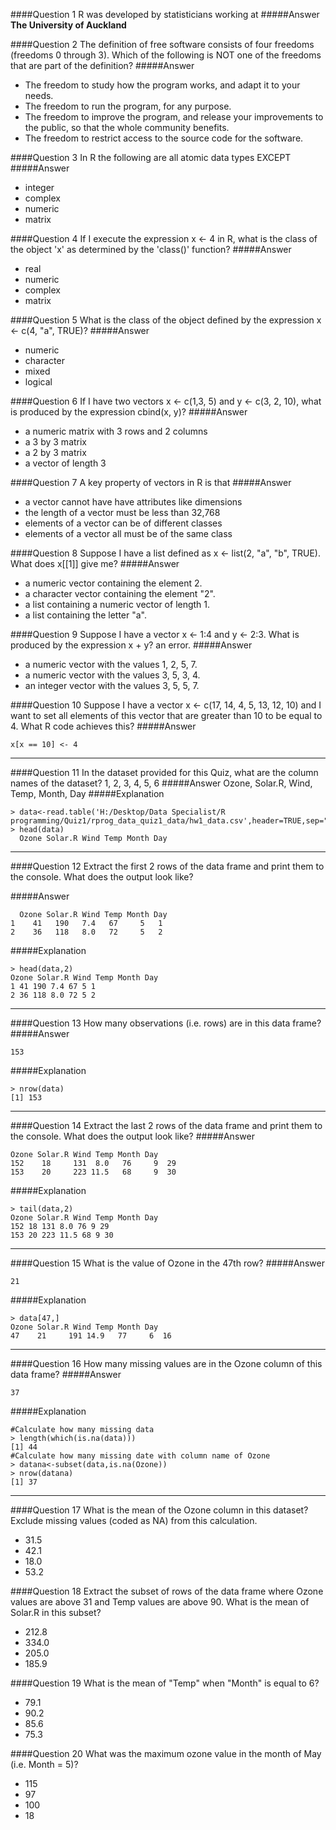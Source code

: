####Question 1
R was developed by statisticians working at
#####Answer
**The University of Auckland**

####Question 2
The definition of free software consists of four freedoms (freedoms 0 through 3). Which of the following is NOT one of the freedoms that are part of the definition?
#####Answer
* The freedom to study how the program works, and adapt it to your needs.
* The freedom to run the program, for any purpose.
* The freedom to improve the program, and release your improvements to the public, so that the whole community benefits.
* The freedom to restrict access to the source code for the software.

####Question 3
In R the following are all atomic data types EXCEPT
#####Answer
* integer
* complex
* numeric
* matrix

####Question 4
If I execute the expression x <- 4 in R, what is the class of the object 'x' as determined by the 'class()' function?
#####Answer
- real
- numeric
- complex
- matrix

####Question 5
What is the class of the object defined by the expression x <- c(4, "a", TRUE)?
#####Answer
- numeric
- character
- mixed
- logical

####Question 6
If I have two vectors x <- c(1,3, 5) and y <- c(3, 2, 10), what is produced by the expression cbind(x, y)?
#####Answer
- a numeric matrix with 3 rows and 2 columns
- a 3 by 3 matrix
- a 2 by 3 matrix
- a vector of length 3

####Question 7
A key property of vectors in R is that
#####Answer
- a vector cannot have have attributes like dimensions
- the length of a vector must be less than 32,768
- elements of a vector can be of different classes
- elements of a vector all must be of the same class

####Question 8
Suppose I have a list defined as x <- list(2, "a", "b", TRUE). What does x[[1]] give me?
#####Answer
- a numeric vector containing the element 2.
- a character vector containing the element "2".
- a list containing a numeric vector of length 1.
- a list containing the letter "a".

####Question 9
Suppose I have a vector x <- 1:4 and y <- 2:3. What is produced by the expression x + y?
an error.
#####Answer
- a numeric vector with the values 1, 2, 5, 7.
- a numeric vector with the values 3, 5, 3, 4.
- an integer vector with the values 3, 5, 5, 7.

####Question 10
Suppose I have a vector x <- c(17, 14, 4, 5, 13, 12, 10) and I want to set all elements of this vector that are greater than 10 to be equal to 4. What R code achieves this?
#####Answer
```
x[x == 10] <- 4
```
----------------
####Question 11
In the dataset provided for this Quiz, what are the column names of the dataset?
1, 2, 3, 4, 5, 6
#####Answer
Ozone, Solar.R, Wind, Temp, Month, Day
#####Explanation
```
> data<-read.table('H:/Desktop/Data Specialist/R programming/Quiz1/rprog_data_quiz1_data/hw1_data.csv',header=TRUE,sep=",")
> head(data)
  Ozone Solar.R Wind Temp Month Day
```
-------------------------------
####Question 12
Extract the first 2 rows of the data frame and print them to the console. What does the output look like?

#####Answer
```
  Ozone Solar.R Wind Temp Month Day
1    41   190   7.4   67     5   1
2    36   118   8.0   72     5   2
```
#####Explanation
```
> head(data,2)
Ozone Solar.R Wind Temp Month Day
1 41 190 7.4 67 5 1
2 36 118 8.0 72 5 2
```
------------------------------------
####Question 13
How many observations (i.e. rows) are in this data frame?
#####Answer
```
153
```
#####Explanation
```
> nrow(data)
[1] 153
```
------------------------------
####Question 14
Extract the last 2 rows of the data frame and print them to the console. What does the output look like?
#####Answer
```
Ozone Solar.R Wind Temp Month Day
152    18     131  8.0   76     9  29
153    20     223 11.5   68     9  30
```
#####Explanation
```
> tail(data,2)
Ozone Solar.R Wind Temp Month Day
152 18 131 8.0 76 9 29
153 20 223 11.5 68 9 30
```
-------------------------
####Question 15
What is the value of Ozone in the 47th row?
#####Answer
```
21
```
#####Explanation
```
> data[47,]
Ozone Solar.R Wind Temp Month Day
47    21     191 14.9   77     6  16
```
-------------------------------------
####Question 16
How many missing values are in the Ozone column of this data frame?
#####Answer
```
37
```
#####Explanation
```
#Calculate how many missing data
> length(which(is.na(data)))
[1] 44
#Calculate how many missing date with column name of Ozone
> datana<-subset(data,is.na(Ozone))
> nrow(datana)
[1] 37
```
-------------------------------
####Question 17
What is the mean of the Ozone column in this dataset? Exclude missing values (coded as NA) from this calculation.
- 31.5
- 42.1
- 18.0
- 53.2

####Question 18
Extract the subset of rows of the data frame where Ozone values are above 31 and Temp values are above 90. What is the mean of Solar.R in this subset?
- 212.8
- 334.0
- 205.0
- 185.9

####Question 19
What is the mean of "Temp" when "Month" is equal to 6?
- 79.1
- 90.2
- 85.6
- 75.3

####Question 20
What was the maximum ozone value in the month of May (i.e. Month = 5)?
- 115
- 97
- 100
- 18


